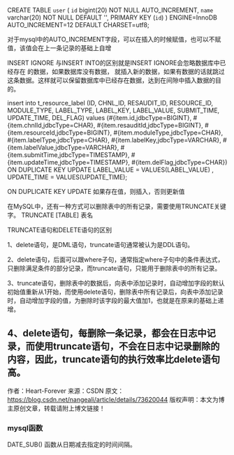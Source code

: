 CREATE TABLE `user` (
  `id` bigint(20) NOT NULL AUTO_INCREMENT,
  `name` varchar(20) NOT NULL DEFAULT '',
  PRIMARY KEY (`id`)
) ENGINE=InnoDB AUTO_INCREMENT=12 DEFAULT CHARSET=utf8;

对于mysql中的AUTO_INCREMENT字段，可以在插入的时候赋值，也可以不赋值，该值会在上一条记录的基础上自增


INSERT IGNORE 与INSERT INTO的区别就是INSERT IGNORE会忽略数据库中已经存在 的数据，如果数据库没有数据，
就插入新的数据，如果有数据的话就跳过这条数据。这样就可以保留数据库中已经存在数据，达到在间隙中插入数据的目的。



  <insert id="insertOrUpdateBatch" parameterType="com.cmbchina.cms.dao.service.mybatis.po.page.ResourceLabel">
    insert into t_resource_label (ID, CHNL_ID, RESAUDIT_ID,
    RESOURCE_ID, MODULE_TYPE, LABEL_TYPE,
    LABEL_KEY, LABEL_VALUE, SUBMIT_TIME,
    UPDATE_TIME, DEL_FLAG)
    values
    <foreach collection ="list" item="item" index= "index" separator =",">
      (#{item.id,jdbcType=BIGINT}, #{item.chnlId,jdbcType=CHAR}, #{item.resauditId,jdbcType=BIGINT},
      #{item.resourceId,jdbcType=BIGINT}, #{item.moduleType,jdbcType=CHAR}, #{item.labelType,jdbcType=CHAR},
      #{item.labelKey,jdbcType=VARCHAR}, #{item.labelValue,jdbcType=VARCHAR}, #{item.submitTime,jdbcType=TIMESTAMP},
      #{item.updateTime,jdbcType=TIMESTAMP}, #{item.delFlag,jdbcType=CHAR})
    </foreach>
    ON DUPLICATE KEY
    UPDATE
    LABEL_VALUE = VALUES(LABEL_VALUE)
    , UPDATE_TIME = VALUES(UPDATE_TIME);
  </insert>

ON DUPLICATE KEY UPDATE
如果存在值，则插入，否则更新值

在MySQL中，还有一种方式可以删除表中的所有记录，需要使用TRUNCATE关键字。
TRUNCATE [TABLE] 表名

TRUNCATE语句和DELETE语句的区别

1、delete语句，是DML语句，truncate语句通常被认为是DDL语句。

2、delete语句，后面可以跟where子句，通常指定where子句中的条件表达式，只删除满足条件的部分记录，而truncate语句，只能用于删除表中的所有记录。

3、truncate语句，删除表中的数据后，向表中添加记录时，自动增加字段的默认初始值重新从1开始，而使用delete语句，删除表中所有记录后，向表中添加记录时，自动增加字段的值，为删除时该字段的最大值加1，也就是在原来的基础上递增。

4、delete语句，每删除一条记录，都会在日志中记录，而使用truncate语句，不会在日志中记录删除的内容，因此，truncate语句的执行效率比delete语句高。
---------------------
作者：Heart-Forever
来源：CSDN
原文：https://blog.csdn.net/nangeali/article/details/73620044
版权声明：本文为博主原创文章，转载请附上博文链接！



### mysql函数
DATE_SUB() 函数从日期减去指定的时间间隔。
